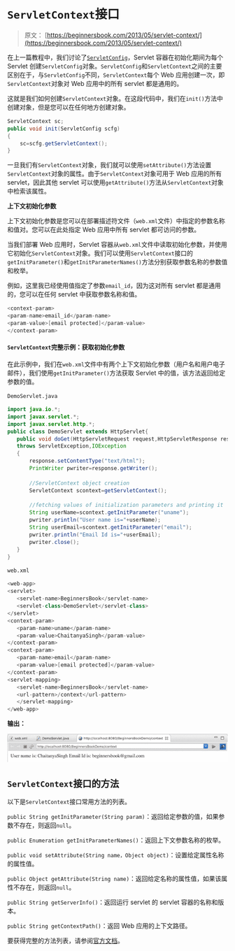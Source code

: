 # `ServletContext`接口

> 原文： [https://beginnersbook.com/2013/05/servlet-context/](https://beginnersbook.com/2013/05/servlet-context/)

在上一篇教程中，我们讨论了[`ServletConfig`](https://beginnersbook.com/2017/07/servletconfig-interface-with-example/)，Servlet 容器在初始化期间为每个 Servlet 创建`ServletConfig`对象。`ServletConfig`和`ServletContext`之间的主要区别在于，与`ServletConfig`不同，`ServletContext`每个 Web 应用创建一次，即`ServletContext`对象对 Web 应用中的所有 servlet 都是通用的。

这就是我们如何创建`ServletContext`对象。在这段代码中，我们在`init()`方法中创建对象，但是您可以在任何地方创建对象。

```java
ServletContext sc;
public void init(ServletConfig scfg)
{
    sc=scfg.getServletContext();
}
```

一旦我们有`ServletContext`对象，我们就可以使用`setAttribute()`方法设置`ServletContext`对象的属性。由于`ServletContext`对象可用于 Web 应用的所有 servlet，因此其他 servlet 可以使用`getAttribute()`方法从`ServletContext`对象中检索该属性。

**上下文初始化参数**

上下文初始化参数是您可以在部署描述符文件（`web.xml`文件）中指定的参数名称和值对。您可以在此处指定 Web 应用中所有 servlet 都可访问的参数。

当我们部署 Web 应用时，Servlet 容器从`web.xml`文件中读取初始化参数，并使用它初始化`ServletContext`对象。我们可以使用`ServletContext`接口的`getInitParameter()`和`getInitParameterNames()`方法分别获取参数名称的参数值和枚举。

例如，这里我已经使用值指定了参数`email_id`，因为这对所有 servlet 都是通用的，您可以在任何 servlet 中获取参数名称和值。

```java
<context-param>
<param-name>email_id</param-name>
<param-value>[email protected]</param-value>
</context-param>
```

#### `ServletContext`完整示例：获取初始化参数

在此示例中，我们在`web.xml`文件中有两个上下文初始化参数（用户名和用户电子邮件），我们使用`getInitParameter()`方法获取 Servlet 中的值，该方法返回给定参数的值。

`DemoServlet.java`

```java
import java.io.*;
import javax.servlet.*;
import javax.servlet.http.*;
public class DemoServlet extends HttpServlet{
   public void doGet(HttpServletRequest request,HttpServletResponse response)
   throws ServletException,IOException
   {
       response.setContentType("text/html");
       PrintWriter pwriter=response.getWriter();

       //ServletContext object creation
       ServletContext scontext=getServletContext();

       //fetching values of initialization parameters and printing it
       String userName=scontext.getInitParameter("uname");
       pwriter.println("User name is="+userName);
       String userEmail=scontext.getInitParameter("email");
       pwriter.println("Email Id is="+userEmail);
       pwriter.close();
   }
}
```

`web.xml`

```java
<web-app>
<servlet>
   <servlet-name>BeginnersBook</servlet-name>
   <servlet-class>DemoServlet</servlet-class>
</servlet>
<context-param>
   <param-name>uname</param-name>
   <param-value>ChaitanyaSingh</param-value>
</context-param>
<context-param>
   <param-name>email</param-name>
   <param-value>[email protected]</param-value>
</context-param>
<servlet-mapping>
   <servlet-name>BeginnersBook</servlet-name>
   <url-pattern>/context</url-pattern>
   </servlet-mapping>
</web-app>
```

**输出：**

![ServletContext Output](img/3187850f4d12ebb8ece0113b4ac71dfd.jpg)

## `ServletContext`接口的方法

以下是`ServletContext`接口常用方法的列表。

`public String getInitParameter(String param)`：返回给定参数的值，如果参数不存在，则返回`null`。

`public Enumeration getInitParameterNames()`：返回上下文参数名称的枚举。

`public void setAttribute(String name，Object object)`：设置给定属性名称的属性值。

`public Object getAttribute(String name)`：返回给定名称的属性值，如果该属性不存在，则返回`null`。

`public String getServerInfo()`：返回运行 servlet 的 servlet 容器的名称和版本。

`public String getContextPath()`：返回 Web 应用的上下文路径。

要获得完整的方法列表，请参阅[官方文档](https://docs.oracle.com/javaee/7/api/javax/servlet/ServletContext.html)。